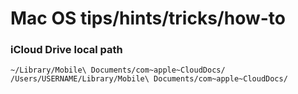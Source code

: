 # Mac OS tips/hints/tricks/how-to

### iCloud Drive local path
```
~/Library/Mobile\ Documents/com~apple~CloudDocs/
/Users/USERNAME/Library/Mobile\ Documents/com~apple~CloudDocs/
```
